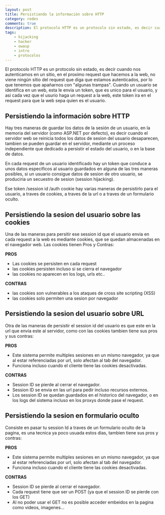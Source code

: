 ```yaml
---
layout: post
title: Persistiendo la información sobre HTTP
category: redes
comments: true
description: El protocolo HTTP es un protocolo sin estado, es decir cuando nos autenticamos en un sitio, en el proximo request que hacemos a la web, no viene ningún sitio del request que diga que estamos autenticados, por lo que tenemos que apañarnos con "algunas trampas". Cuando un usuario se identifica en un web, esta le envia un token, que es unico para el usuario, y asi cada vez que el usurio haga un request a la web, este token ira en el request para que la web sepa quien es el usuario.
tags:
    - hijacking
    - hacker
    - owasp
    - intro
    - protocolos
---
```



El protocolo HTTP es un protocolo sin estado, es decir cuando nos autenticamos en un sitio, en el proximo request que hacemos a la web, no viene ningún sitio del request que diga que estamos autenticados, por lo que tenemos que apañarnos con "algunas trampas".
Cuando un usuario se identifica en un web, esta le envia un token, que es unico para el usuario, y asi cada vez que el usurio haga un request a la web, este token ira en el request para que la web sepa quien es el usuario.

## Persistiendo la información sobre HTTP

Hay tres maneras de guardar los datos de la sesión de un usuario, en la memoria del servidor (como ASP.NET por defecto), es decir cuando el servidor web se reinicia todos los datos de sesion del usuario desaparecen, tambien se pueden guardar en el servidor, mediante un proceso independiente que dedicado a persistir el estado del usuario, o en la base de datos.

En cada request de un usuario identificado hay un token que conduce a unos datos especificos al usuario guardados en alguna de las tres maneras posibles, si un usuario consigue datos de sesion de otro usuario, se produciria un secuestro de sesion (session hijacking).

Ese token /session id /auth cookie hay varias maneras de persistirlo para el usuario, a traves de cookies, a traves de la url o a traves de un formulario oculto.

## Persistiendo la sesion del usuario sobre las cookies

Una de las maneras para persitir ese session id que el usuario envia en cada request a la web es mediante cookies, que se quedan almacenadas en el navegador web. Las cookies tienen Pros y Contras:

__PROS__

* Las cookies se persisten en cada request
* las cookies persisten incluso si se cierra el navegador
* las cookies no aparecen en los logs, urls etc..

__CONTRAS__

* las cookies son vulnerables a los ataques de cross site scripting (XSS)
* las cookies solo permiten una sesion por navegador

## Persistiendo la sesion del usuario sobre URL

Otra de las maneras de persistir el session id del usuario es que este en la url que envia este al servidor, como con las cookies tambien tiene sus pros y sus contras:

__PROS__

* Este sistema permite multiples sesiones en un mismo navegador, ya que al estar referenciadas por url, solo afectan al tab del navegador.
* Funciona incluso cuando el cliente tiene las cookies desactivadas.

__CONTRAS__

* Session ID se pierde al cerrar el navegador.
* Session ID se envia en las url para pedir incluso recursos externos.
* Los session ID se quedan guardados en el historico del navegador, o en los logs del sistema incluso en los proxys donde pase el request.

## Persistiendo la sesion en formulario oculto

Consiste en pasar tu session Id a traves de un formulario oculto de la pagina, es una tecnica ya poco usuada estos dias, tambien tiene sus pros y contras:

__PROS__

* Este sistema permite multiples sesiones en un mismo navegador, ya que al estar referenciadas por url, solo afectan al tab del navegador.
* Funciona incluso cuando el cliente tiene las cookies desactivadas.

__CONTRAS__

* Session ID se pierde al cerrar el navegador.
* Cada request tiene que ser un POST (ya que el session ID se pierde con los GET)
* Al no poder usar el GET no es posible acceder embeidos en la pagina como videos, imagenes...












